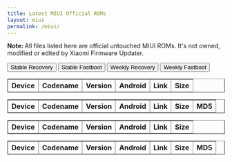 ```yaml
---
title: Latest MIUI Official ROMs
layout: miui
permalink: /miui/
---
```


<p><b>Note: </b>All files listed here are official untouched MIUI ROMs. It's not owned, modified or edited by Xiaomi Firmware Updater.</p>
<!-- Tab links -->
<div class="tab">
   <button class="tablinks" onclick="switchROM(event, 'stable_recovery')">Stable Recovery</button>
   <button class="tablinks" onclick="switchROM(event, 'stable_fastboot')">Stable Fastboot</button>
   <button class="tablinks" onclick="switchROM(event, 'weekly_recovery')">Weekly Recovery</button>
   <button class="tablinks" onclick="switchROM(event, 'weekly_fastboot')">Weekly Fastboot</button>
</div>
<!-- Tab content -->
<div id="stable_recovery" class="tabcontent">
<script>
   $.when(
      $.getJSON('https://raw.githubusercontent.com/XiaomiFirmwareUpdater/miui-updates-tracker/master/stable_recovery/stable_recovery.json', function(data) {
         var latest = data;
      }),
      $.getJSON('https://raw.githubusercontent.com/XiaomiFirmwareUpdater/miui-updates-tracker/master/EOL/stable_recovery/stable_recovery.json', function(data) {
         var eol = data;
      })
   ).then(function(latest, eol) {
      var data = latest[0].concat(eol[0]);
      $.each(data, function(i, item) {
         var info_tblRow = "<tr>" + "<td style=\"text-align: left\">" + item.device + "</td>" +
            "<td style=\"text-align: left\">" + item.codename + "</td>" +
            "<td style=\"text-align: left\">" + item.version + "</td>" +
            "<td style=\"text-align: left\">" + item.android + "</td>" +
            "<td style=\"text-align: left\">" + "<a href=" + item.download + ">Download</a>" + "</td>" +
            "<td style=\"text-align: left\">" + item.size + "</td>" + "</tr>"
            $(info_tblRow).appendTo("#stable_recovery tbody");
      });
   });
   </script>
   <table id="stable_recovery" border="1">
      <thead>
         <th style="text-align: center">Device</th>
         <th style="text-align: center">Codename</th>
         <th style="text-align: center">Version</th>
         <th style="text-align: center">Android</th>
         <th style="text-align: center">Link</th>
         <th style="text-align: center">Size</th>
      </thead>
      <tbody>
      </tbody>
   </table>
</div>
<div id="stable_fastboot" class="tabcontent">
   <script>
      $.when(
         $.getJSON('https://raw.githubusercontent.com/XiaomiFirmwareUpdater/miui-updates-tracker/master/stable_fastboot/stable_fastboot.json', function(data) {
            var latest = data;
         }),
         $.getJSON('https://raw.githubusercontent.com/XiaomiFirmwareUpdater/miui-updates-tracker/master/EOL/stable_fastboot/stable_fastboot.json', function(data) {
            var eol = data;
         })
      ).then(function(latest, eol) {
         var data = latest[0].concat(eol[0]);
         $.each(data, function(i, item) {
            var info_tblRow = "<tr>" + "<td style=\"text-align: left\">" + item.device + "</td>" +
               "<td style=\"text-align: left\">" + item.codename + "</td>" +
               "<td style=\"text-align: left\">" + item.version + "</td>" +
               "<td style=\"text-align: left\">" + item.android + "</td>" +
               "<td style=\"text-align: left\">" + "<a href=" + item.download + ">Download</a>" + "</td>" +
               "<td style=\"text-align: left\">" + item.size + "</td>" +
               "<td style=\"text-align: left\">" + item.md5 + "</td>" + "</tr>"
               $(info_tblRow).appendTo("#stable_fastboot tbody");
         });
      });
   </script>
   <table id="stable_fastboot" border="1">
      <thead>
         <th style="text-align: center">Device</th>
         <th style="text-align: center">Codename</th>
         <th style="text-align: center">Version</th>
         <th style="text-align: center">Android</th>
         <th style="text-align: center">Link</th>
         <th style="text-align: center">Size</th>
         <th style="text-align: center">MD5</th>
      </thead>
      <tbody>
      </tbody>
   </table>
</div>
<div id="weekly_recovery" class="tabcontent">
   <script>
      $.when(
         $.getJSON('https://raw.githubusercontent.com/XiaomiFirmwareUpdater/miui-updates-tracker/master/weekly_recovery/weekly_recovery.json', function(data) {
            var latest = data;
         }),
         $.getJSON('https://raw.githubusercontent.com/XiaomiFirmwareUpdater/miui-updates-tracker/master/EOL/weekly_recovery/weekly_recovery.json', function(data) {
            var eol = data;
         })
      ).then(function(latest, eol) {
         var data = latest[0].concat(eol[0]);
         $.each(data, function(i, item) {
            var info_tblRow = "<tr>" + "<td style=\"text-align: left\">" + item.device + "</td>" +
               "<td style=\"text-align: left\">" + item.codename + "</td>" +
               "<td style=\"text-align: left\">" + item.version + "</td>" +
               "<td style=\"text-align: left\">" + item.android + "</td>" +
               "<td style=\"text-align: left\">" + "<a href=" + item.download + ">Download</a>" + "</td>" +
               "<td style=\"text-align: left\">" + item.size + "</td>" + "</tr>"
               $(info_tblRow).appendTo("#weekly_recovery tbody");
         });
      });
   </script>
   <table id="weekly_recovery" border="1">
      <thead>
         <th style="text-align: center">Device</th>
         <th style="text-align: center">Codename</th>
         <th style="text-align: center">Version</th>
         <th style="text-align: center">Android</th>
         <th style="text-align: center">Link</th>
         <th style="text-align: center">Size</th>
      </thead>
      <tbody>
      </tbody>
   </table>
</div>
<div id="weekly_fastboot" class="tabcontent">
   <script>
      $.when(
         $.getJSON('https://raw.githubusercontent.com/XiaomiFirmwareUpdater/miui-updates-tracker/master/weekly_fastboot/weekly_fastboot.json', function(data) {
            var latest = data;
         }),
         $.getJSON('https://raw.githubusercontent.com/XiaomiFirmwareUpdater/miui-updates-tracker/master/EOL/weekly_fastboot/weekly_fastboot.json', function(data) {
            var eol = data;
         })
      ).then(function(latest, eol) {
         var data = latest[0].concat(eol[0]);
         $.each(data, function(i, item) {
            var info_tblRow = "<tr>" + "<td style=\"text-align: left\">" + item.device + "</td>" +
               "<td style=\"text-align: left\">" + item.codename + "</td>" +
               "<td style=\"text-align: left\">" + item.version + "</td>" +
               "<td style=\"text-align: left\">" + item.android + "</td>" +
               "<td style=\"text-align: left\">" + "<a href=" + item.download + ">Download</a>" + "</td>" +
               "<td style=\"text-align: left\">" + item.size + "</td>" +
               "<td style=\"text-align: left\">" + item.md5 + "</td>" + "</tr>"
               $(info_tblRow).appendTo("#weekly_fastboot tbody");
         });
      });
   </script>
   <table id="weekly_fastboot" border="1">
      <thead>
         <th style="text-align: center">Device</th>
         <th style="text-align: center">Codename</th>
         <th style="text-align: center">Version</th>
         <th style="text-align: center">Android</th>
         <th style="text-align: center">Link</th>
         <th style="text-align: center">Size</th>
         <th style="text-align: center">MD5</th>
      </thead>
      <tbody>
      </tbody>
   </table>
</div>

